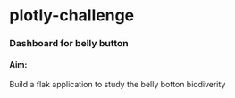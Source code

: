# plotly-challenge
### Dashboard for belly button

#### Aim:
Build a flak application to study the belly botton biodiverity

####

